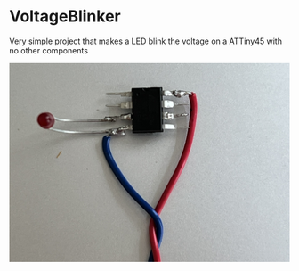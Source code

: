 # VoltageBlinker
Very simple project that makes a LED blink the voltage on a ATTiny45 with no other components

![VoltageBlinker](voltage-blinker.jpg?raw=true "VoltageBlinker")
